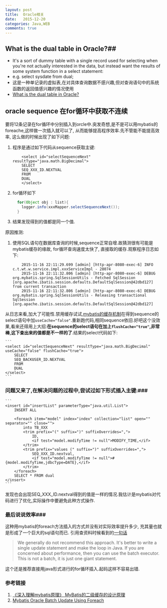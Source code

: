 ```yaml
---
layout: post
title:  Oracle相关
date:   2015-12-20
categories: Java,WEB
comments: true
---
```


## What is the dual table in Oracle?##
- It's a sort of dummy table with a single record used for selecting when you're not actually interested in the data, but instead want the results of some system function in a select statement:
- e.g. select sysdate from dual;
- 这是一种单记录的虚拟表,在对具体查询数据不感兴趣,但对查询语句中的系统函数的返回值感兴趣的情况使用
- [What is the dual table in Oracle?](http://stackoverflow.com/questions/73751/what-is-the-dual-table-in-oracle)





## oracle sequence 在for循环中获取不连续 ##
要将12条记录在for循环中分别插入到orcle中.突发奇想,是不是可以用mybatis的foreache,这样做一次插入就可以了, 从而能够提高程序效率.先不管能不能提高效率, 这么做的时候出现了如下问题:

1. 程序是通过如下代码从sequence获取主键:

	```
		<select id="selectSequenceNext" resultType="java.math.BigDecimal">
		SELECT
		SEQ_XXX_ID.NEXTVAL
		FROM
		DUAL
		</select>
	```
2. for循环如下

	```java
	  for(Object obj : list){
	    logger.info(xxxMapper.selectSequenceNext());
	  }
	``` 
3. 结果发现得到的值都是同一个值.

原因推测:

1. 使用SQL语句在数据库查询的时候,sequence正常自增.故猜测很有可能是mybatis缓存的缘故, for循环查询速度太快了, 直接取的缓存.观察程序日志如下:

	```
	    2015-11-16 22:11:29.699 [admin] [http-apr-8080-exec-6] INFO  c.t.wt.w.service.impl.xxxServiceImpl - 28074
	    2015-11-16 22:11:32.806 [admin] [http-apr-8080-exec-6] DEBUG org.mybatis.spring.SqlSessionUtils - Fetched SqlSession [org.apache.ibatis.session.defaults.DefaultSqlSession@42dbd127] from current transaction    
	    2015-11-16 22:11:32.806 [admin] [http-apr-8080-exec-6] DEBUG org.mybatis.spring.SqlSessionUtils - Releasing transactional SqlSession [org.apache.ibatis.session.defaults.DefaultSqlSession@42dbd127]
	```
从日志来看,加大了可能性.禁用缓存试试,[mybatis的缓存机制](http://blog.csdn.net/luanlouis/article/details/41408341)在得到sequence的select语句中加```useCache="false"```.重新跑代码,相同sequence依旧.好吧这个没效果,看来还得用上大招:**在sequence的select语句在加上```flushCache="true"```,非常棒,这下查出来的值都是不一样的了**.结果的select代码如下:

	```
	<select id="selectSequenceNext" resultType="java.math.BigDecimal" useCache="false" flushCache="true">
	    SELECT
	    SEQ_BACKUSER_ID.NEXTVAL
	    FROM
	    DUAL
	</select>
	```

### 问题又来了,在解决问题的过程中,尝试过如下形式插入主键:###

	```
	<insert id="insertList" parameterType="java.util.List">
	    INSERT ALL
	
	    <foreach item="model" index="index" collection="list" open="" separator="" close="">
	        into TB_XXX
	        <trim prefix="(" suffix=")" suffixOverrides=",">
	            ID,
	            <if test="model.modifyTime != null">MODIFY_TIME,</if>
	        </trim>
	        <trim prefix="values (" suffix=")" suffixOverrides=",">
	            SEQ_XXX_ID.nextval,
	            <if test="model.modifyTime != null">#{model.modifyTime,jdbcType=DATE},</if>
	        </trim>
	    </foreach>
	    SELECT * FROM dual
	</insert>
	```
发现也会出现SEQ_XXX_ID.nextval得到的值是一样的情况.我估计是mybatis对代码进行了优化,实际操作中要避免此种方式操作.

### 最后说说效率###
这种用mybatis的foreach方法插入的方式并没有对实际效率提升多少, 充其量也就是形成了一个巨大的sql语句而已. 引用查资料时候看到的[一句话](http://qnalist.com/questions/5130976/mybatis-oracle-batch-update-using-foreach)
> We generally do not recommend this approach.  It's better to write a single
update statement and make the loop in Java.  If you are concerned about
performance, then you can use the batch executor.  This is not a batch, it
is just one giant statement.


这个还是推荐直接用java形式进行的for循环插入.起码这样不容易出错.
### 参考链接
1. [《深入理解mybatis原理》 MyBatis的二级缓存的设计原理](http://blog.csdn.net/luanlouis/article/details/41408341)
2. [Mybatis Oracle Batch Update Using Foreach](http://qnalist.com/questions/5130976/mybatis-oracle-batch-update-using-foreach)